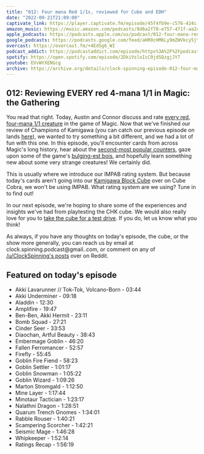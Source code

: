 ```yaml
---
title: "012: Four mana Red 1/1s, reviewed for Cube and EDH"
date: "2022-09-21T21:09:00"
captivate_link: https://player.captivate.fm/episode/45f4fb9e-c576-424c-acc1-f1690611f482
amazon_music: https://music.amazon.com/podcasts/8d6a2f78-e757-471f-aa2c-47afe84c72db/episodes/b98671e2-d11f-43e9-8478-3af1083dee23/clock-spinning%E2%80%94magic-the-gathering-history-012-four-mana-red-1-1s
apple_podcasts: https://podcasts.apple.com/us/podcast/012-four-mana-red-1-1s/id1611106302?i=1000580267470
google_podcasts: https://podcasts.google.com/feed/aHR0cHM6Ly9mZWVkcy5jYXB0aXZhdGUuZm0vY2xvY2stc3Bpbm5pbmcv/episode/NDVmNGZiOWUtYzU3Ni00MjRjLWFjYzEtZjE2OTA2MTFmNDgy
overcast: https://overcast.fm/+4EdSg6_WI
podcast_addict: https://podcastaddict.com/episode/https%3A%2F%2Fpodcasts.captivate.fm%2Fmedia%2Fb94a7fed-feec-48c4-8223-6bac68f7c6f8%2FClock-20Spinning-20Episode-20012-20-20Four-20Mana-20Red-201-1s-converted.mp3&podcastId=3861161
spotify: https://open.spotify.com/episode/2DkiVsloIcC0jdSQzgjJY7
youtube: EVvWYXENGcg
archive: https://archive.org/details/clock-spinning-episode-012-four-mana-red-1-1s
---
```



## 012: Reviewing EVERY red 4-mana 1/1 in Magic: the Gathering

You read that right. Today, Austin and Connor discuss and rate [every red, four-mana 1/1 creature](https://scryfall.com/search?q=mv%3D4+t%3Dcreature+c%3Dr+pow%3D1+tou%3D1+-border%3Asilver+is%3Afirstprinting) in the game of Magic. Now that we've finished our review of Champions of Kamigawa (you can catch our previous episode on lands [here](https://clockspinning.com/episode-11-lands-review/)), we wanted to try something a bit different, and we had a lot of fun with this one. In this episode, you'll encounter cards from across Magic's long history, hear about the [second-most popular counters](https://twitter.com/maro254/status/780387010863177728), gaze upon some of the game's [bulging-est bois](https://scryfall.com/card/ody/228/whipkeeper), and hopefully learn something new about some very strange creatures! We certainly did.

This is usually where we introduce our IMPAB rating system. But because today's cards aren't going into our [Kamigawa Block Cube](https://cubecobra.com/cube/overview/clock-spinning-chk) over on Cube Cobra, we won't be using IMPAB. What rating system are we using? Tune in to find out!

In our next episode, we're hoping to share some of the experiences and insights we've had from playtesting the CHK cube. We would also really love for you to [take the cube for a test drive](https://cubecobra.com/cube/playtest/clock-spinning-chk). If you do, let us know what you think!

As always, if you have any thoughts on today's episode, the cube, or the show more generally, you can reach us by email at clock.spinning.podcast@gmail..com, or comment on any of [/u/ClockSpinning's posts](https://www.reddit.com/user/ClockSpinning) over on Reddit.

## Featured on today's episode

* Akki Lavarunner // Tok-Tok, Volcano-Born - 03:44
* Akki Underminer - 09:18
* Aladdin - 12:30
* Amplifire - 19:47
* Ben-Ben, Akki Hermit - 23:11
* Bomb Squad - 27:21
* Cinder Seer - 33:53
* Diaochan, Artful Beauty - 38:43
* Embermage Goblin - 46:20
* Fallen Ferromancer - 52:57
* Firefly - 55:45
* Goblin Fire Fiend - 58:23
* Goblin Settler - 1:01:17
* Goblin Snowman - 1:05:22
* Goblin Wizard - 1:09:26
* Marton Stromgald - 1:12:50
* Mine Layer - 1:17:44
* Minotaur Tactician - 1:23:17
* Nalathni Dragon - 1:28:51
* Quarum Trench Gnomes - 1:34:01
* Rabble Rouser - 1:40:21
* Scampering Scorcher - 1:42:21
* Seismic Mage - 1:46:28
* Whipkeeper - 1:52:14
* Ratings Recap - 1:56:19
